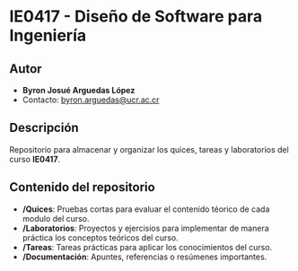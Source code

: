 # IE0417 - Diseño de Software para Ingeniería

## Autor
- **Byron Josué Arguedas López**  
- Contacto: byron.arguedas@ucr.ac.cr

## Descripción
Repositorio para almacenar y organizar los quices, tareas y laboratorios del curso **IE0417**.

## Contenido del repositorio
- **/Quices**: Pruebas cortas para evaluar el contenido téorico de cada modulo del curso.
- **/Laboratorios**: Proyectos y ejercisios para implementar de manera práctica los conceptos teóricos del curso.
- **/Tareas**: Tareas prácticas para aplicar los conocimientos del curso.
- **/Documentación**: Apuntes, referencias o resúmenes importantes.
